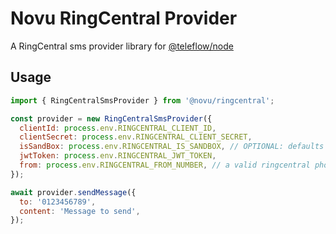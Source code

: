 # Novu RingCentral Provider

A RingCentral sms provider library for [@teleflow/node](https://github.com/khulnasoft/teleflow)

## Usage

```javascript
import { RingCentralSmsProvider } from '@novu/ringcentral';

const provider = new RingCentralSmsProvider({
  clientId: process.env.RINGCENTRAL_CLIENT_ID,
  clientSecret: process.env.RINGCENTRAL_CLIENT_SECRET,
  isSandBox: process.env.RINGCENTRAL_IS_SANDBOX, // OPTIONAL: defaults to false
  jwtToken: process.env.RINGCENTRAL_JWT_TOKEN,
  from: process.env.RINGCENTRAL_FROM_NUMBER, // a valid ringcentral phone number
});

await provider.sendMessage({
  to: '0123456789',
  content: 'Message to send',
});
```
